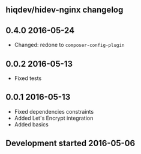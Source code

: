 hiqdev/hidev-nginx changelog
----------------------------

## 0.4.0 2016-05-24

- Changed: redone to `composer-config-plugin`

## 0.0.2 2016-05-13

- Fixed tests

## 0.0.1 2016-05-13

- Fixed dependencies constraints
- Added Let's Encrypt integration
- Added basics

## Development started 2016-05-06

